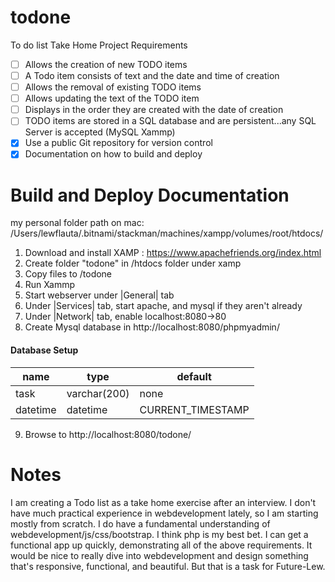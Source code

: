 # todone
To do list Take Home Project Requirements

 - [ ] Allows the creation of new TODO items
 - [ ] A Todo item consists of text and the date and time of creation
 - [ ] Allows the removal of existing TODO items
 - [ ] Allows updating the text of the TODO item
 - [ ] Displays in the order they are created with the date of creation
 - [ ] TODO items are stored in a SQL database and are persistent...any SQL Server is accepted (MySQL Xammp)
 - [x] Use a public Git repository for version control
 - [x] Documentation on how to build and deploy

# Build and Deploy Documentation
my personal folder path on mac:
/Users/lewflauta/.bitnami/stackman/machines/xampp/volumes/root/htdocs/ 

1. Download and install XAMP : https://www.apachefriends.org/index.html
2. Create folder "todone" in /htdocs folder under xamp
3. Copy files to /todone
4. Run Xammp
5. Start webserver under |General| tab
6. Under |Services| tab, start apache, and mysql if they aren't already
7. Under |Network| tab, enable localhost:8080->80
8. Create Mysql database in http://localhost:8080/phpmyadmin/
#### Database Setup
name | type | default 
---|---|---
task | varchar(200) | none
datetime | datetime | CURRENT_TIMESTAMP 

9. Browse to http://localhost:8080/todone/




# Notes 

I am creating a Todo list as a take home exercise after an interview. I
don't have much practical experience in webdevelopment lately, so I am
starting mostly from scratch. I do have a fundamental understanding of
webdevelopment/js/css/bootstrap. I think php is my best bet. I can get
a functional app up quickly, demonstrating all of the above requirements. It
would be nice to really dive into webdevelopment and design something
that's responsive, functional, and beautiful. But that is a task for Future-Lew.

